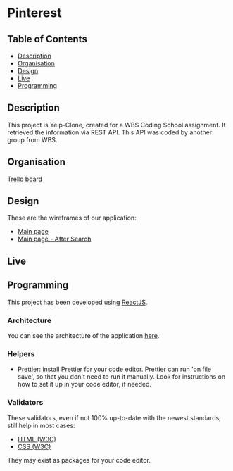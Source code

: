 # Pinterest

## Table of Contents

- [Description](#description)
- [Organisation](#organisation)
- [Design](#design)
- [Live](#live)
- [Programming](#programming)

## Description

This project is Yelp-Clone, created for a WBS Coding School assignment. It retrieved the information via REST API. This API was coded by another group from WBS.

## Organisation

[Trello board](https://trello.com/b/OYvZQ9R1/mini-yelp)

## Design

These are the wireframes of our application:

- [Main page](./design/wireframe_home.jpg)
- [Main page - After Search](./design/wireframe_home_aftersearch.jpg)

## Live

## Programming

This project has been developed using [ReactJS](https://reactjs.org/).

### Architecture

You can see the architecture of the application [here](./doc/architecture.md).

### Helpers

- [Prettier](https://prettier.io/): [install Prettier](https://prettier.io/docs/en/editors.html) for your code editor. Prettier can run 'on file save', so that you don't need to run it manually. Look for instructions on how to set it up in your code editor, if needed.

### Validators

These validators, even if not 100% up-to-date with the newest standards, still help in most cases:

- [HTML (W3C)](https://validator.w3.org)
- [CSS (W3C)](https://jigsaw.w3.org/css-validator)

They may exist as packages for your code editor.
